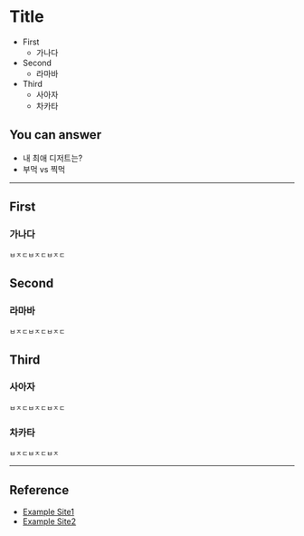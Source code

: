 # Title
<!--Table of Contents-->
- First
    - 가나다
- Second
    - 라마바
- Third
    - 사아자
    - 차카타

<!-- 어떤 질문을 대답할 수 있어야 하는지-->
## You can answer
- 내 최애 디저트는?
- 부먹 vs 찍먹

<!--Contents-->

---
## First
### 가나다
    ㅂㅈㄷㅂㅈㄷㅂㅈㄷ

## Second
### 라마바
    ㅂㅈㄷㅂㅈㄷㅂㅈㄷ

## Third
### 사아자
    ㅂㅈㄷㅂㅈㄷㅂㅈㄷ
### 차카타
    ㅂㅈㄷㅂㅈㄷㅂㅈ

---
## Reference
- [Example Site1](www.google.com)
- [Example Site2](www.google.com)
